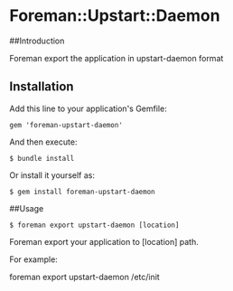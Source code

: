 # Foreman::Upstart::Daemon

##Introduction

Foreman export the application in upstart-daemon format

## Installation

Add this line to your application's Gemfile:

    gem 'foreman-upstart-daemon'

And then execute:

    $ bundle install

Or install it yourself as:

    $ gem install foreman-upstart-daemon

##Usage

    $ foreman export upstart-daemon [location]

Foreman export your application to [location] path.

For example:

   foreman export upstart-daemon /etc/init